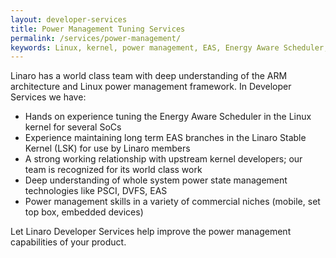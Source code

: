 ```yaml
---
layout: developer-services
title: Power Management Tuning Services
permalink: /services/power-management/
keywords: Linux, kernel, power management, EAS, Energy Aware Scheduler, PSCI
---
```


Linaro has a world class team with deep understanding of the ARM architecture and Linux power management framework.  In Developer Services we have:
- Hands on experience tuning the Energy Aware Scheduler in the Linux kernel for several SoCs
- Experience maintaining long term EAS branches in the Linaro Stable Kernel (LSK) for use by Linaro members
- A strong working relationship with upstream kernel developers; our team is recognized for its world class work
- Deep understanding of whole system power state management technologies like PSCI, DVFS, EAS
- Power management skills in a variety of commercial niches (mobile, set top box, embedded devices)

Let Linaro Developer Services help improve the power management capabilities of your product.
